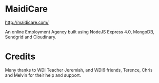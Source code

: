 # MaidiCare

http://maidicare.com/

An online Employment Agency built using NodeJS Express 4.0, MongoDB, Sendgrid and Cloudinary.

# Credits

Many thanks to WDI Teacher Jeremiah, and WDI6 friends, Terence, Chris and Melvin for their help and support.
